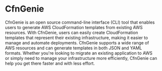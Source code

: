 # CfnGenie
CfnGenie is an open source command-line interface (CLI) tool that enables users to generate AWS CloudFormation templates from existing AWS resources. With CfnGenie, users can easily create CloudFormation templates that represent their existing infrastructure, making it easier to manage and automate deployments. CfnGenie supports a wide range of AWS resources and can generate templates in both JSON and YAML formats. Whether you're looking to migrate an existing application to AWS or simply need to manage your infrastructure more efficiently, CfnGenie can help you get there faster and with less effort.
